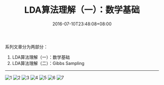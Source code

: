 ﻿---
title: "LDA算法理解（一）：数学基础"
date: 2016-07-10T23:48:08+08:00
tags: [LDA]
categories: [MachineLearning]
toc: true
---

系列文章分为两部分：

1. LDA算法理解（一）：数学基础
2. LDA算法理解（二）：Gibbs Sampling

---

![1](https://raw.githubusercontent.com/Dounm/TheFarmOfDounm/master/resources/images/lda/lda_0/lda_0-1.png)
![2](https://raw.githubusercontent.com/Dounm/TheFarmOfDounm/master/resources/images/lda/lda_0/lda_0-2.png)
![3](https://raw.githubusercontent.com/Dounm/TheFarmOfDounm/master/resources/images/lda/lda_0/lda_0-3.png)
![4](https://raw.githubusercontent.com/Dounm/TheFarmOfDounm/master/resources/images/lda/lda_0/lda_0-4.png)
![5](https://raw.githubusercontent.com/Dounm/TheFarmOfDounm/master/resources/images/lda/lda_0/lda_0-5.png)
![6](https://raw.githubusercontent.com/Dounm/TheFarmOfDounm/master/resources/images/lda/lda_0/lda_0-6.png)
![7](https://raw.githubusercontent.com/Dounm/TheFarmOfDounm/master/resources/images/lda/lda_0/lda_0-7.png)